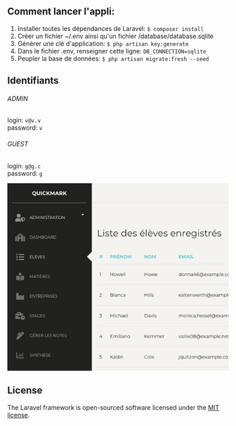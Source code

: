 
## Comment lancer l'appli:
1) Installer toutes les dépendances de Laravel: `$ composer install`
2) Créer un fichier ~/.env ainsi qu'un fichier /database/database.sqlite
3) Générer une clé d'application: `$ php artisan key:generate`
4) Dans le fichier .env, renseigner cette ligne: `DB_CONNECTION=sqlite`
5) Peupler la base de données: `$ php artisan migrate:fresh --seed` 

## Identifiants
###### ADMIN
login: `v@v.v`<br />
password: `v`

###### GUEST
login: `g@g.c` <br />
password: `g`


![screenshot](https://github.com/VincentLD/QuickMark/blob/master/public/images/Capture%20d%E2%80%99%C3%A9cran%202022-01-22%20%C3%A0%2016.15.34.png)

## License
The Laravel framework is open-sourced software licensed under the [MIT license](https://opensource.org/licenses/MIT).

